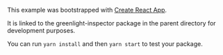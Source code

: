 This example was bootstrapped with [Create React App](https://github.com/facebook/create-react-app).

It is linked to the greenlight-inspector package in the parent directory for development purposes.

You can run `yarn install` and then `yarn start` to test your package.
